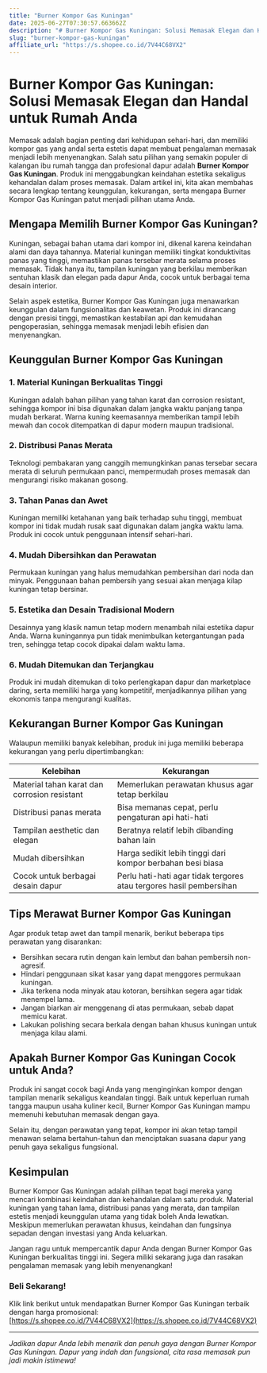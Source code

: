 ```yaml
---
title: "Burner Kompor Gas Kuningan"
date: 2025-06-27T07:30:57.663662Z
description: "# Burner Kompor Gas Kuningan: Solusi Memasak Elegan dan Handal untuk Rumah Anda..."
slug: "burner-kompor-gas-kuningan"
affiliate_url: "https://s.shopee.co.id/7V44C68VX2"
---
```

# Burner Kompor Gas Kuningan: Solusi Memasak Elegan dan Handal untuk Rumah Anda

Memasak adalah bagian penting dari kehidupan sehari-hari, dan memiliki kompor gas yang andal serta estetis dapat membuat pengalaman memasak menjadi lebih menyenangkan. Salah satu pilihan yang semakin populer di kalangan ibu rumah tangga dan profesional dapur adalah **Burner Kompor Gas Kuningan**. Produk ini menggabungkan keindahan estetika sekaligus kehandalan dalam proses memasak. Dalam artikel ini, kita akan membahas secara lengkap tentang keunggulan, kekurangan, serta mengapa Burner Kompor Gas Kuningan patut menjadi pilihan utama Anda.

## Mengapa Memilih Burner Kompor Gas Kuningan?

Kuningan, sebagai bahan utama dari kompor ini, dikenal karena keindahan alami dan daya tahannya. Material kuningan memiliki tingkat konduktivitas panas yang tinggi, memastikan panas tersebar merata selama proses memasak. Tidak hanya itu, tampilan kuningan yang berkilau memberikan sentuhan klasik dan elegan pada dapur Anda, cocok untuk berbagai tema desain interior.

Selain aspek estetika, Burner Kompor Gas Kuningan juga menawarkan keunggulan dalam fungsionalitas dan keawetan. Produk ini dirancang dengan presisi tinggi, memastikan kestabilan api dan kemudahan pengoperasian, sehingga memasak menjadi lebih efisien dan menyenangkan.

## Keunggulan Burner Kompor Gas Kuningan

### 1. Material Kuningan Berkualitas Tinggi

Kuningan adalah bahan pilihan yang tahan karat dan corrosion resistant, sehingga kompor ini bisa digunakan dalam jangka waktu panjang tanpa mudah berkarat. Warna kuning keemasannya memberikan tampil lebih mewah dan cocok ditempatkan di dapur modern maupun tradisional.

### 2. Distribusi Panas Merata

Teknologi pembakaran yang canggih memungkinkan panas tersebar secara merata di seluruh permukaan panci, mempermudah proses memasak dan mengurangi risiko makanan gosong.

### 3. Tahan Panas dan Awet

Kuningan memiliki ketahanan yang baik terhadap suhu tinggi, membuat kompor ini tidak mudah rusak saat digunakan dalam jangka waktu lama. Produk ini cocok untuk penggunaan intensif sehari-hari.

### 4. Mudah Dibersihkan dan Perawatan

Permukaan kuningan yang halus memudahkan pembersihan dari noda dan minyak. Penggunaan bahan pembersih yang sesuai akan menjaga kilap kuningan tetap bersinar.

### 5. Estetika dan Desain Tradisional Modern

Desainnya yang klasik namun tetap modern menambah nilai estetika dapur Anda. Warna kuningannya pun tidak menimbulkan ketergantungan pada tren, sehingga tetap cocok dipakai dalam waktu lama.

### 6. Mudah Ditemukan dan Terjangkau

Produk ini mudah ditemukan di toko perlengkapan dapur dan marketplace daring, serta memiliki harga yang kompetitif, menjadikannya pilihan yang ekonomis tanpa mengurangi kualitas.

## Kekurangan Burner Kompor Gas Kuningan

Walaupun memiliki banyak kelebihan, produk ini juga memiliki beberapa kekurangan yang perlu dipertimbangkan:

| Kelebihan                                              | Kekurangan                                           |
|--------------------------------------------------------|------------------------------------------------------|
| Material tahan karat dan corrosion resistant          | Memerlukan perawatan khusus agar tetap berkilau   |
| Distribusi panas merata                                | Bisa memanas cepat, perlu pengaturan api hati-hati  |
| Tampilan aesthetic dan elegan                          | Beratnya relatif lebih dibanding bahan lain        |
| Mudah dibersihkan                                     | Harga sedikit lebih tinggi dari kompor berbahan besi biasa |
| Cocok untuk berbagai desain dapur                      | Perlu hati-hati agar tidak tergores atau tergores hasil pembersihan |

## Tips Merawat Burner Kompor Gas Kuningan

Agar produk tetap awet dan tampil menarik, berikut beberapa tips perawatan yang disarankan:

- Bersihkan secara rutin dengan kain lembut dan bahan pembersih non-agresif.
- Hindari penggunaan sikat kasar yang dapat menggores permukaan kuningan.
- Jika terkena noda minyak atau kotoran, bersihkan segera agar tidak menempel lama.
- Jangan biarkan air menggenang di atas permukaan, sebab dapat memicu karat.
- Lakukan polishing secara berkala dengan bahan khusus kuningan untuk menjaga kilau alami.

## Apakah Burner Kompor Gas Kuningan Cocok untuk Anda?

Produk ini sangat cocok bagi Anda yang menginginkan kompor dengan tampilan menarik sekaligus keandalan tinggi. Baik untuk keperluan rumah tangga maupun usaha kuliner kecil, Burner Kompor Gas Kuningan mampu memenuhi kebutuhan memasak dengan gaya. 

Selain itu, dengan perawatan yang tepat, kompor ini akan tetap tampil menawan selama bertahun-tahun dan menciptakan suasana dapur yang penuh gaya sekaligus fungsional.

## Kesimpulan

Burner Kompor Gas Kuningan adalah pilihan tepat bagi mereka yang mencari kombinasi keindahan dan kehandalan dalam satu produk. Material kuningan yang tahan lama, distribusi panas yang merata, dan tampilan estetis menjadi keunggulan utama yang tidak boleh Anda lewatkan. Meskipun memerlukan perawatan khusus, keindahan dan fungsinya sepadan dengan investasi yang Anda keluarkan.

Jangan ragu untuk mempercantik dapur Anda dengan Burner Kompor Gas Kuningan berkualitas tinggi ini. Segera miliki sekarang juga dan rasakan pengalaman memasak yang lebih menyenangkan!

### Beli Sekarang!  
Klik link berikut untuk mendapatkan Burner Kompor Gas Kuningan terbaik dengan harga promosional:  
[https://s.shopee.co.id/7V44C68VX2](https://s.shopee.co.id/7V44C68VX2)  

---

*Jadikan dapur Anda lebih menarik dan penuh gaya dengan Burner Kompor Gas Kuningan. Dapur yang indah dan fungsional, cita rasa memasak pun jadi makin istimewa!*